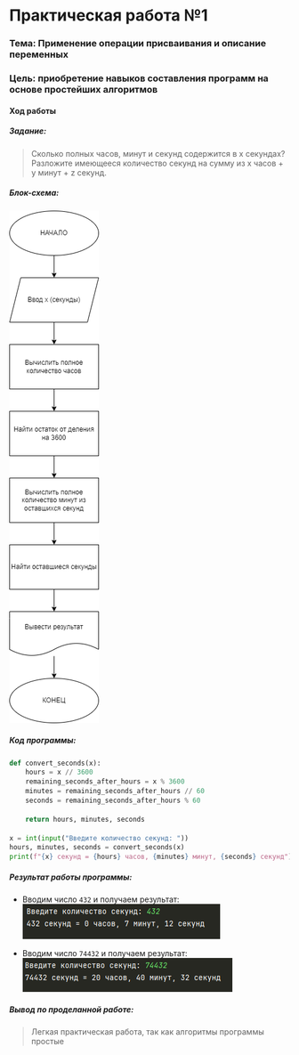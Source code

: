 # Практическая работа №1 #

### Тема: Применение операции присваивания и описание переменных ###

### Цель: приобретение навыков составления программ на основе простейших алгоритмов ###

#### Ход работы ####

##### Задание: #####
> Сколько полных часов, минут и секунд содержится в x секундах? Разложите имеющееся количество секунд
> на сумму из x часов + y минут + z секунд.

##### Блок-схема: #####
![block](block.png)

##### Код программы: #####
```python
def convert_seconds(x):
    hours = x // 3600
    remaining_seconds_after_hours = x % 3600
    minutes = remaining_seconds_after_hours // 60
    seconds = remaining_seconds_after_hours % 60

    return hours, minutes, seconds

x = int(input("Введите количество секунд: "))
hours, minutes, seconds = convert_seconds(x)
print(f"{x} секунд = {hours} часов, {minutes} минут, {seconds} секунд")
```
##### Результат работы программы: #####

* Вводим число ```432``` и получаем результат:
![img.png](img.png)

* Вводим число ```74432``` и получаем результат:
![img_1.png](img_1.png)


##### Вывод по проделанной работе: #####
> Легкая практическая работа, так как алгоритмы программы простые
